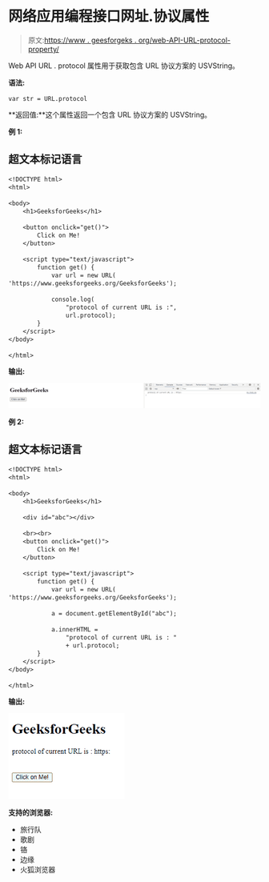 # 网络应用编程接口网址.协议属性

> 原文:[https://www . geesforgeks . org/web-API-URL-protocol-property/](https://www.geeksforgeeks.org/web-api-url-protocol-property/)

Web API URL . protocol 属性用于获取包含 URL 协议方案的 USVString。

**语法:**

```htmlhtml
var str = URL.protocol

```

**返回值:**这个属性返回一个包含 URL 协议方案的 USVString。

**例 1:**

## 超文本标记语言

```htmlhtml
<!DOCTYPE html>
<html>

<body>
    <h1>GeeksforGeeks</h1>

    <button onclick="get()">
        Click on Me!
    </button>

    <script type="text/javascript">
        function get() {
            var url = new URL(
'https://www.geeksforgeeks.org/GeeksforGeeks');

            console.log(
                "protocol of current URL is :",
                url.protocol);
        }
    </script>
</body>

</html>
```

**输出:**

![](img/b79c4c270e47d71b02a21c5a453241cd.png)

**例 2:**

## 超文本标记语言

```htmlhtml
<!DOCTYPE html>
<html>

<body>
    <h1>GeeksforGeeks</h1>

    <div id="abc"></div>

    <br><br>
    <button onclick="get()">
        Click on Me!
    </button>

    <script type="text/javascript">
        function get() {
            var url = new URL(
'https://www.geeksforgeeks.org/GeeksforGeeks');

            a = document.getElementById("abc");

            a.innerHTML = 
                "protocol of current URL is : " 
                + url.protocol;
        }
    </script>
</body>

</html>
```

**输出:**

![](img/4ce3fc6434f4c930400377e9ed6382c6.png)

**支持的浏览器:**

*   旅行队
*   歌剧
*   铬
*   边缘
*   火狐浏览器